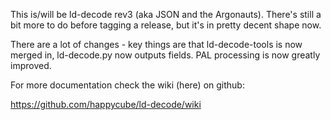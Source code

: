 
This is/will be ld-decode rev3 (aka JSON and the Argonauts).  There's still a bit more to do
before tagging a release, but it's in pretty decent shape now.

There are a lot of changes - key things are that ld-decode-tools is now merged in, ld-decode.py now outputs fields.  PAL processing is now greatly improved.

For more documentation check the wiki (here) on github:

https://github.com/happycube/ld-decode/wiki
